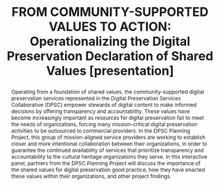 ---
abstract: Operating from a foundation of shared values, the community-supported digital
  preservation services represented in the Digital Preservation Services Collaborative
  (DPSC) empower stewards of digital content to make informed decisions by offering
  transparency and accountability. These values have become increasingly important
  as resources for digital preservation fail to meet the needs of organizations, forcing
  many mission-critical digital preservation activities to be outsourced to commercial
  providers. In the DPSC Planning Project, this group of mission-aligned service providers
  are working to establish closer and more intentional collaboration between their
  organizations, in order to guarantee the continued availability of services that
  prioritize transparency and accountability to the cultural heritage organizations
  they serve. In this interactive panel, partners from the DPSC Planning Project will
  discuss the importance of the shared values for digital preservation good practice,
  how they have enacted these values within their organizations, and other project
  findings.
creators:
- Wang, Hannah
- Farrell, Jess
- Mumma, Courtney
- Schaefer, Sibyl
date: null
document_url: https://www.ideals.illinois.edu/items/128869/bitstreams/430332/data.pdf
grand_parent: iPRES
institutions: []
keywords:
- digital preservation
- collaboration
- values
- transparency
- accountability
landing_page_url: https://hdl.handle.net/2142/121675
language: eng
layout: publication
license: CC-BY 4.0 International
notes_url: null
parent: iPRES 2023
presentation_url: null
size: null
source_name: iPRES
title: 'FROM COMMUNITY-SUPPORTED VALUES TO ACTION: Operationalizing the Digital Preservation
  Declaration of Shared Values [presentation]'
type: presentation
year: 2023
---